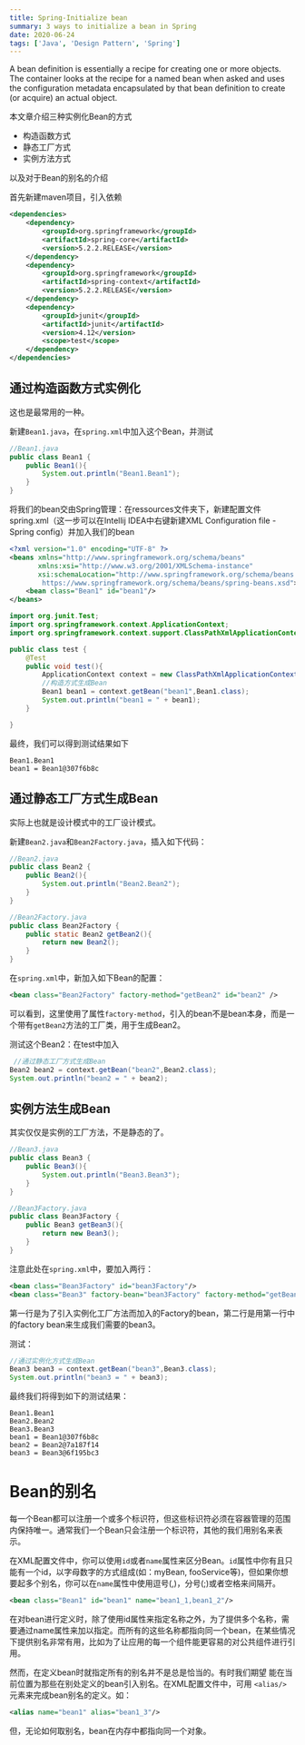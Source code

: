 ```yaml
---
title: Spring-Initialize bean
summary: 3 ways to initialize a bean in Spring
date: 2020-06-24
tags: ['Java', 'Design Pattern', 'Spring']
---
```


A bean definition is essentially a recipe for creating one or more objects. The container looks at the recipe for a named bean when asked and uses the configuration metadata encapsulated by that bean definition to create (or acquire) an actual object.

本文章介绍三种实例化Bean的方式

- 构造函数方式
- 静态工厂方式
- 实例方法方式

以及对于Bean的别名的介绍

首先新建maven项目，引入依赖

```xml
<dependencies>
    <dependency>
        <groupId>org.springframework</groupId>
        <artifactId>spring-core</artifactId>
        <version>5.2.2.RELEASE</version>
    </dependency>
    <dependency>
        <groupId>org.springframework</groupId>
        <artifactId>spring-context</artifactId>
        <version>5.2.2.RELEASE</version>
    </dependency>
    <dependency>
        <groupId>junit</groupId>
        <artifactId>junit</artifactId>
        <version>4.12</version>
        <scope>test</scope>
    </dependency>
</dependencies>
```



## 通过构造函数方式实例化

这也是最常用的一种。  

新建`Bean1.java`，在`spring.xml`中加入这个Bean，并测试

```java
//Bean1.java
public class Bean1 {
    public Bean1(){
        System.out.println("Bean1.Bean1");
    }
}
```

将我们的bean交由Spring管理：在ressources文件夹下，新建配置文件spring.xml（这一步可以在Intellij IDEA中右键新建XML Configuration file - Spring config）并加入我们的bean

```xml
<?xml version="1.0" encoding="UTF-8" ?>
<beans xmlns="http://www.springframework.org/schema/beans"
       xmlns:xsi="http://www.w3.org/2001/XMLSchema-instance"
       xsi:schemaLocation="http://www.springframework.org/schema/beans
        https://www.springframework.org/schema/beans/spring-beans.xsd">
    <bean class="Bean1" id="bean1"/>
</beans>
```

```java
import org.junit.Test;
import org.springframework.context.ApplicationContext;
import org.springframework.context.support.ClassPathXmlApplicationContext;

public class test {
    @Test
    public void test(){
        ApplicationContext context = new ClassPathXmlApplicationContext("spring.xml");
        //构造方式生成Bean
        Bean1 bean1 = context.getBean("bean1",Bean1.class);
        System.out.println("bean1 = " + bean1);
    }

}
```

最终，我们可以得到测试结果如下

```
Bean1.Bean1
bean1 = Bean1@307f6b8c
```

## 通过静态工厂方式生成Bean

实际上也就是设计模式中的工厂设计模式。  

新建`Bean2.java`和`Bean2Factory.java`，插入如下代码：  

```java
//Bean2.java
public class Bean2 {
    public Bean2(){
        System.out.println("Bean2.Bean2");
    }
}
```

```java
//Bean2Factory.java
public class Bean2Factory {
    public static Bean2 getBean2(){
        return new Bean2();
    }
}
```

在`spring.xml`中，新加入如下Bean的配置：  

```xml
<bean class="Bean2Factory" factory-method="getBean2" id="bean2" />
```

可以看到，这里使用了属性`factory-method`，引入的bean不是bean本身，而是一个带有`getBean2`方法的工厂类，用于生成Bean2。

测试这个Bean2：在test中加入

```java
 //通过静态工厂方式生成Bean
Bean2 bean2 = context.getBean("bean2",Bean2.class);
System.out.println("bean2 = " + bean2);
```

## 实例方法生成Bean

其实仅仅是实例的工厂方法，不是静态的了。

```java
//Bean3.java
public class Bean3 {
    public Bean3(){
        System.out.println("Bean3.Bean3");
    }
}
```

```java
//Bean3Factory.java
public class Bean3Factory {
    public Bean3 getBean3(){
        return new Bean3();
    }
}
```

注意此处在`spring.xml`中，要加入两行：

```xml
<bean class="Bean3Factory" id="bean3Factory"/>
<bean class="Bean3" factory-bean="bean3Factory" factory-method="getBean3" id="bean3"/>
```

第一行是为了引入实例化工厂方法而加入的Factory的bean，第二行是用第一行中的factory bean来生成我们需要的bean3。

测试：

```java
//通过实例化方式生成Bean
Bean3 bean3 = context.getBean("bean3",Bean3.class);
System.out.println("bean3 = " + bean3);
```

最终我们将得到如下的测试结果：

```
Bean1.Bean1
Bean2.Bean2
Bean3.Bean3
bean1 = Bean1@307f6b8c
bean2 = Bean2@7a187f14
bean3 = Bean3@6f195bc3
```

# Bean的别名

每一个Bean都可以注册一个或多个标识符，但这些标识符必须在容器管理的范围内保持唯一。通常我们一个Bean只会注册一个标识符，其他的我们用别名来表示。

在XML配置文件中，你可以使用`id`或者`name`属性来区分Bean。`id`属性中你有且只能有一个id，以字母数字的方式组成(如：myBean, fooService等)，但如果你想要起多个别名，你可以在`name`属性中使用逗号(,)，分号(;)或者空格来间隔开。

```xml
<bean class="Bean1" id="bean1" name="bean1_1,bean1_2"/>
```



在对bean进行定义时，除了使用id属性来指定名称之外，为了提供多个名称，需要通过name属性来加以指定。而所有的这些名称都指向同一个bean，在某些情况下提供别名非常有用，比如为了让应用的每一个组件能更容易的对公共组件进行引用。

然而，在定义bean时就指定所有的别名并不是总是恰当的。有时我们期望 能在当前位置为那些在别处定义的bean引入别名。在XML配置文件中，可用 `<alias/>` 元素来完成bean别名的定义。如：

```xml
<alias name="bean1" alias="bean1_3"/>
```

但，无论如何取别名，bean在内存中都指向同一个对象。